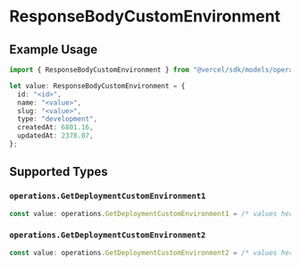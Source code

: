 # ResponseBodyCustomEnvironment

## Example Usage

```typescript
import { ResponseBodyCustomEnvironment } from "@vercel/sdk/models/operations/getdeployment.js";

let value: ResponseBodyCustomEnvironment = {
  id: "<id>",
  name: "<value>",
  slug: "<value>",
  type: "development",
  createdAt: 6801.16,
  updatedAt: 2378.07,
};
```

## Supported Types

### `operations.GetDeploymentCustomEnvironment1`

```typescript
const value: operations.GetDeploymentCustomEnvironment1 = /* values here */
```

### `operations.GetDeploymentCustomEnvironment2`

```typescript
const value: operations.GetDeploymentCustomEnvironment2 = /* values here */
```

